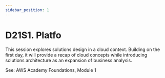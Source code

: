 ```yaml
---
sidebar_position: 1
---
```


# D21S1. Platfo

This session explores solutions design in a cloud context. Building on the first day, it will provide a recap of cloud concepts while introducing solutions architecture as an expansion of business analysis.

See: AWS Academy Foundations, Module 1